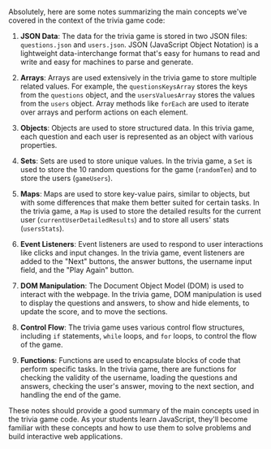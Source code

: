 Absolutely, here are some notes summarizing the main concepts we've covered in the context of the trivia game code:

1. **JSON Data**: The data for the trivia game is stored in two JSON files: `questions.json` and `users.json`. JSON (JavaScript Object Notation) is a lightweight data-interchange format that's easy for humans to read and write and easy for machines to parse and generate.

2. **Arrays**: Arrays are used extensively in the trivia game to store multiple related values. For example, the `questionsKeysArray` stores the keys from the `questions` object, and the `usersValuesArray` stores the values from the `users` object. Array methods like `forEach` are used to iterate over arrays and perform actions on each element.

3. **Objects**: Objects are used to store structured data. In this trivia game, each question and each user is represented as an object with various properties.

4. **Sets**: Sets are used to store unique values. In the trivia game, a `Set` is used to store the 10 random questions for the game (`randomTen`) and to store the users (`gameUsers`).

5. **Maps**: Maps are used to store key-value pairs, similar to objects, but with some differences that make them better suited for certain tasks. In the trivia game, a `Map` is used to store the detailed results for the current user (`currentUserDetailedResults`) and to store all users' stats (`usersStats`).

6. **Event Listeners**: Event listeners are used to respond to user interactions like clicks and input changes. In the trivia game, event listeners are added to the "Next" buttons, the answer buttons, the username input field, and the "Play Again" button.

7. **DOM Manipulation**: The Document Object Model (DOM) is used to interact with the webpage. In the trivia game, DOM manipulation is used to display the questions and answers, to show and hide elements, to update the score, and to move the sections.

8. **Control Flow**: The trivia game uses various control flow structures, including `if` statements, `while` loops, and `for` loops, to control the flow of the game.

9. **Functions**: Functions are used to encapsulate blocks of code that perform specific tasks. In the trivia game, there are functions for checking the validity of the username, loading the questions and answers, checking the user's answer, moving to the next section, and handling the end of the game.

These notes should provide a good summary of the main concepts used in the trivia game code. As your students learn JavaScript, they'll become familiar with these concepts and how to use them to solve problems and build interactive web applications.
